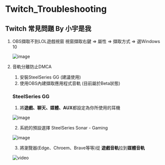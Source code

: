 # Twitch_Troubleshooting
## Twitch 常見問題 By 小宇是我
1. OBS擷取不到LOL遊戲視窗
   視窗擷取右鍵 => 屬性 => 擷取方式 => 選Windows 10
   
   ![image](https://github.com/JackShih200190/Twitch_Troubleshooting/assets/55253641/758d6fa7-a8c4-4ef6-a041-8186786a0310)

2. 音軌分離防止DMCA
   1. 安裝SteelSeries GG (建議使用)
   2. 使用OBS內建擷取應用程式音軌 (目前屬於Beta狀態)

   ### SteelSeries GG
      1. 將**遊戲、聊天、媒體、AUX**都設定為你所使用的耳機

      ![image](https://github.com/JackShih200190/Twitch_Troubleshooting/assets/55253641/9e2dc66e-c76a-4589-afbc-9e5ab90dce84)

      2. 系統的預設選擇 SteelSeries Sonar - Gaming

      ![image](https://github.com/JackShih200190/Twitch_Troubleshooting/assets/55253641/8ef347b0-f2d1-42e5-84ec-7d05135fdda8)

      3. 將瀏覽器(Edge、Chroem、Brave等等)從 **遊戲音軌**拉到**媒體音軌**

      ![video](https://github.com/JackShih200190/Twitch_Troubleshooting/assets/55253641/2b7dde2f-5a4a-4519-b448-44527bfbd69f)


